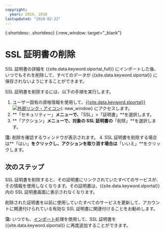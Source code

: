 ```yaml
---
copyright:
  years: 2014, 2018
lastupdated: "2018-02-22"
---
```


{:shortdesc: .shortdesc}
{:new_window: target="_blank"}

# SSL 証明書の削除

SSL 証明書の詳細を {{site.data.keyword.slportal_full}} にインポートした後、いつでもそれを削除して、すべてのデータが {{site.data.keyword.slportal}} に保存されないようにすることができます。

SSL 証明書を削除するには、以下の手順を実行します。

1. ユーザー固有の資格情報を使用して、[{{site.data.keyword.slportal}} ![外部リンク・アイコン](../../icons/launch-glyph.svg "外部リンク・アイコン")](https://control.softlayer.com/){: new_window} にアクセスします。
2. **「セキュリティー」**メニューで、**「SSL」>「証明書」**を選択します。
3. **「アクション」**メニューで、対象の SSL 証明書の**「削除」**を選択します。

  **注:** 削除を確認するウィンドウが表示されます。
4. SSL 証明書を削除する場合は**「はい」**をクリックし、アクションを取り消す場合は**「いいえ」**をクリックします。

## 次のステップ

SSL 証明書を削除すると、その証明書にリンクされていたすべてのサービスが、その情報を使用しなくなります。その証明書は、{{site.data.keyword.slportal}} 内の SSL 証明書画面に表示されなくなります。

削除された証明書を以前に使用していたすべてのサービスを更新して、アカウントに関連付けられている有効な SSL 証明書に関連付けることをお勧めします。

**注:** いつでも、[インポート](import-ssl-certificate.html)処理を使用して、SSL 証明書を {{site.data.keyword.slportal}} に再度追加することができます。
